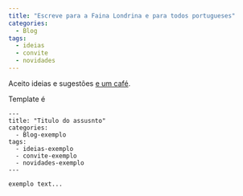 ```yaml
---
title: "Escreve para a Faina Londrina e para todos portugueses"
categories:
  - Blog
tags:
  - ideias
  - convite
  - novidades
---
```


Aceito ideias e sugestões [e um café](https://ko-fi.com/antoniocloud ).

Template é


```text
---
title: "Titulo do assusnto"
categories:
  - Blog-exemplo
tags:
  - ideias-exemplo
  - convite-exemplo
  - novidades-exemplo
---

exemplo text...

```


